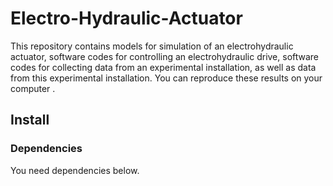# Electro-Hydraulic-Actuator
This repository contains models for simulation of an electrohydraulic actuator, software codes for controlling an electrohydraulic drive, software codes for collecting data from an experimental installation, as well as data from this experimental installation.
You can reproduce these results on your computer .

## Install
### Dependencies
You need dependencies below.